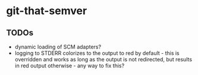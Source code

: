 # git-that-semver

## TODOs

- dynamic loading of SCM adapters?
- logging to STDERR colorizes to the output to red by default - this is overridden and works as long as the output is not redirected, but results in red output otherwise - any way to fix this?
